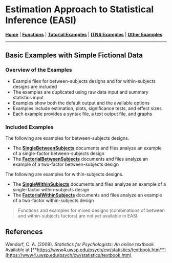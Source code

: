 # Estimation Approach to Statistical Inference (EASI)

[**Home**](https://github.com/cwendorf/EASI/) | 
[**Functions**](https://github.com/cwendorf/EASI/tree/master/A-Functions) | 
[**Tutorial Examples**](https://github.com/cwendorf/EASI/tree/master/B-TutorialExamples) | 
[**ITNS Examples**](https://github.com/cwendorf/EASI/tree/master/C-ITNSExamples) | 
[**Other Examples**](https://github.com/cwendorf/EASI/tree/master/D-OtherExamples)

---

## Basic Examples with Simple Fictional Data

### Overview of the Examples

- Example files for between-subjects designs and for within-subjects designs are included
- The examples are duplicated using raw data input and summary statistics input
- Examples show both the default output and the available options
- Examples include estimation, plots, significance tests, and effect sizes
- Each example provides a syntax file, a text output file, and graphs

### Included Examples

The following are examples for between-subjects designs.

- The [**SingleBetweenSubjects**](./SingleBetweenSubjects/) documents and files analyze an example of a single-factor between-subjects design
- The [**FactorialBetweenSubjects**](./FactorialBetweenSubjects/) documents and files analyze an example of a two-factor between-subjects design

The following are examples for within-subjects designs.

- The [**SingleWithinSubjects**](./SingleWithinSubjects/) documents and files analyze an example of a single-factor within-subjects design
- The [**FactorialWithinSubjects**](./FactorialWithinSubjects) documents and files analyze an example of a two-factor within-subjects design

> Functions and examples for mixed designs (combinations of between and within-subjects factors) are not yet available in EASI.

## References

Wendorf, C. A. (2009). _Statistics for Psychologists: An online textbook._ Available at [**https://www4.uwsp.edu/psych/cw/statistics/textbook.htm**](https://www4.uwsp.edu/psych/cw/statistics/textbook.htm)
